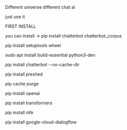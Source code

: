 Different universe different chat ai

just use it 

FIRST INSTALL

you can install -> pip install chatterbot chatterbot_corpus

pip install setuptools wheel

sudo apt install build-essential python3-dev

pip install chatterbot --no-cache-dir

pip install preshed

pip cache purge

pip install openai

pip install transformers

pip install nltk

pip install google-cloud-dialogflow





